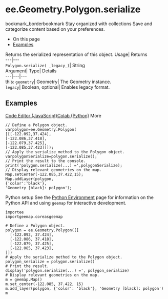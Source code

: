  
#  ee.Geometry.Polygon.serialize 
bookmark_borderbookmark Stay organized with collections  Save and categorize content based on your preferences.
  * On this page
  * [Examples](https://developers.google.com/earth-engine/apidocs/ee-geometry-polygon-serialize#examples)


Returns the serialized representation of this object. 
Usage| Returns  
---|---  
`Polygon.serialize( _legacy_)`| String  
Argument| Type| Details  
---|---|---  
this: `geometry`| Geometry| The Geometry instance.  
`legacy`| Boolean, optional| Enables legacy format.  
## Examples
[Code Editor (JavaScript)](https://developers.google.com/earth-engine/apidocs/ee-geometry-polygon-serialize#code-editor-javascript-sample)[Colab (Python)](https://developers.google.com/earth-engine/apidocs/ee-geometry-polygon-serialize#colab-python-sample) More
```
// Define a Polygon object.
varpolygon=ee.Geometry.Polygon(
[[[-122.092,37.424],
[-122.086,37.418],
[-122.079,37.425],
[-122.085,37.423]]]);
// Apply the serialize method to the Polygon object.
varpolygonSerialize=polygon.serialize();
// Print the result to the console.
print('polygon.serialize(...) =',polygonSerialize);
// Display relevant geometries on the map.
Map.setCenter(-122.085,37.422,15);
Map.addLayer(polygon,
{'color':'black'},
'Geometry [black]: polygon');
```
Python setup
See the [ Python Environment](https://developers.google.com/earth-engine/guides/python_install) page for information on the Python API and using `geemap` for interactive development.
```
importee
importgeemap.coreasgeemap
```
```
# Define a Polygon object.
polygon = ee.Geometry.Polygon([[
  [-122.092, 37.424],
  [-122.086, 37.418],
  [-122.079, 37.425],
  [-122.085, 37.423],
]])
# Apply the serialize method to the Polygon object.
polygon_serialize = polygon.serialize()
# Print the result.
display('polygon.serialize(...) =', polygon_serialize)
# Display relevant geometries on the map.
m = geemap.Map()
m.set_center(-122.085, 37.422, 15)
m.add_layer(polygon, {'color': 'black'}, 'Geometry [black]: polygon')
m
```

